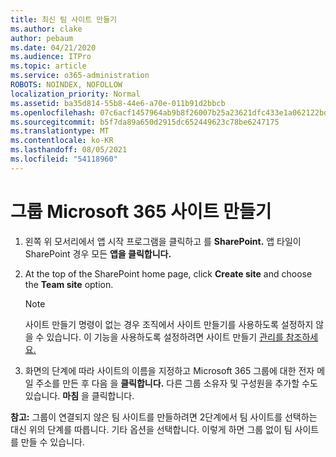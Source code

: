```yaml
---
title: 최신 팀 사이트 만들기
ms.author: clake
author: pebaum
ms.date: 04/21/2020
ms.audience: ITPro
ms.topic: article
ms.service: o365-administration
ROBOTS: NOINDEX, NOFOLLOW
localization_priority: Normal
ms.assetid: ba35d814-55b8-44e6-a70e-011b91d2bbcb
ms.openlocfilehash: 07c6acf1457964ab9b8f26007b25a23621dfc433e1a062122bd67039d793e350
ms.sourcegitcommit: b5f7da89a650d2915dc652449623c78be6247175
ms.translationtype: MT
ms.contentlocale: ko-KR
ms.lasthandoff: 08/05/2021
ms.locfileid: "54118960"
---
```

# <a name="create-a-microsoft-365-group-connected-team-site"></a>그룹 Microsoft 365 사이트 만들기

1. 왼쪽 위 모서리에서 앱 시작 프로그램을 클릭하고 를 **SharePoint.** 앱 타일이 SharePoint 경우 모든 **앱을 클릭합니다.**
    
2. At the top of the SharePoint home page, click **Create site** and choose the **Team site** option. 
    
    > [!NOTE]
    > 사이트 만들기 명령이 없는 경우 조직에서 사이트 만들기를 사용하도록 설정하지 않을 수 있습니다. 이 기능을 사용하도록 설정하려면 사이트 만들기 [관리를 참조하세요.](https://go.microsoft.com/fwlink/?linkid=2009644) 
  
3. 화면의 단계에 따라 사이트의 이름을 지정하고 Microsoft 365 그룹에 대한 전자 메일 주소를 만든 후 다음 을 **클릭합니다.** 다른 그룹 소유자 및 구성원을 추가할 수도 있습니다. **마침** 을 클릭합니다.
  
 **참고:** 그룹이 연결되지 않은 팀 사이트를 만들하려면 2단계에서 팀 사이트를 선택하는 대신 위의 단계를 따릅니다. 기타 옵션을 선택합니다. 이렇게 하면 그룹 없이 팀 사이트를 만들 수 있습니다. 
    

